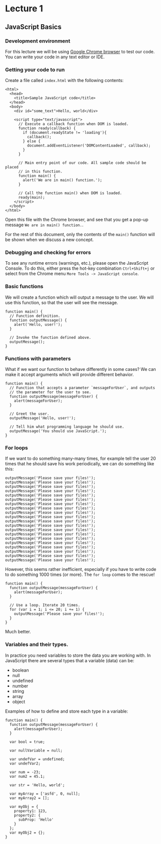 # Lecture 1
## JavaScript Basics

### Development environment

For this lecture we will be using
[Google Chrome browser](http://www.google.com/chrome/) to test our code. You can
write your code in any text editor or IDE.

### Getting your code to run

Create a file called `index.html` with the following contents:

    <html>
      <head>
        <title>Sample JavaScript code</title>
      </head>
      <body>
        <div id="some_text">Hello, world</div>

        <script type="text/javascript">
          // Execute a callback function when DOM is loaded.
          function ready(callback) {
            if (document.readyState != 'loading'){
              callback();
            } else {
              document.addEventListener('DOMContentLoaded', callback);
            }
          }

          // Main entry point of our code. All sample code should be placed
          // in this function.
          function main() {
            alert('We are in main() function.');
          }

          // Call the function main() when DOM is loaded.
          ready(main);
        </script>
      </body>
    </html>

Open this file with the Chrome browser, and see that you get a pop-up message
`We are in main() function.`.

For the rest of this document, only the contents of the `main()` function will
be shown when we discuss a new concept.

### Debugging and checking for errors

To see any runtime errors (warnings, etc.), please open the JavaScript Console.
To do this, either press the hot-key combination `Ctrl+Shift+j` or select from
the Chrome menu `More Tools -> JavaScript console`.

### Basic functions

We will create a function which will output a message to the user. We will use
this function, so that the user will see the message.

    function main() {
      // Function definition.
      function outputMessage() {
        alert('Hello, user!');
      }

      // Invoke the function defined above.
      outputMessage();
    }

### Functions with parameters

What if we want our function to behave differently in some cases? We can make
it accept arguments which will provide different behavior.

    function main() {
      // Function that accepts a parameter `messageForUser`, and outputs
      // the parameter for the user to see.
      function outputMessage(messageForUser) {
        alert(messageForUser);
      }

      // Greet the user.
      outputMessage('Hello, user!');

      // Tell him what programming language he should use.
      outputMessage('You should use JavaScript.');
    }

### For loops

If we want to do something many-many times, for example tell the user 20 times
that he should save his work periodically, we can do something like this:

    outputMessage('Please save your files!');
    outputMessage('Please save your files!');
    outputMessage('Please save your files!');
    outputMessage('Please save your files!');
    outputMessage('Please save your files!');
    outputMessage('Please save your files!');
    outputMessage('Please save your files!');
    outputMessage('Please save your files!');
    outputMessage('Please save your files!');
    outputMessage('Please save your files!');
    outputMessage('Please save your files!');
    outputMessage('Please save your files!');
    outputMessage('Please save your files!');
    outputMessage('Please save your files!');
    outputMessage('Please save your files!');
    outputMessage('Please save your files!');
    outputMessage('Please save your files!');
    outputMessage('Please save your files!');
    outputMessage('Please save your files!');
    outputMessage('Please save your files!');

However, this seems rather inefficient, especially if you have to write code to
do something 1000 times (or more). The `for loop` comes to the rescue!

    function main() {
      function outputMessage(messageForUser) {
        alert(messageForUser);
      }

      // Use a loop. Iterate 20 times.
      for (var i = 1; i <= 20; i += 1) {
        outputMessage('Please save your files!');
      }
    }

Much better.

### Variables and their types.

In practice you need variables to store the data you are working with. In
JavaScript there are several types that a variable (data) can be:

- boolean
- null
- undefined
- number
- string
- array
- object

Examples of how to define and store each type in a variable:

    function main() {
      function outputMessage(messageForUser) {
        alert(messageForUser);
      }

      var bool = true;

      var nullVariable = null;

      var undefVar = undefined;
      var undefVar2;

      var num = -23;
      var num2 = 45.1;

      var str = 'Hello, world';

      var myArray = ['asfd', 0, null];
      var myArray2 = [];

      var myObj = {
        property1: 123,
        property2: {
          subProp: 'Hello'
        }
      };
      var myObj2 = {};
    }
